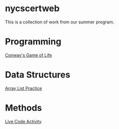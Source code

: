 # nycscertweb
This is a collection of work from our summer program.

# Programming
[Conway's Game of Life]([https://www.example.com](https://github.com/hunter-teacher-cert/cohort-3-summer-work-ehawkins18/blob/master/programming/3/Cgol.java))

# Data Structures
[Array List Practice]([https://www.example.com](https://github.com/hunter-teacher-cert/cohort-3-summer-work-ehawkins18/blob/master/ds/arraylists/AlPractice.java))

# Methods
[Live Code Activity]([https://www.example.com](https://github.com/hunter-teacher-cert/cohort-3-summer-work-ehawkins18/blob/master/methods/02_livecode_java.txt))
